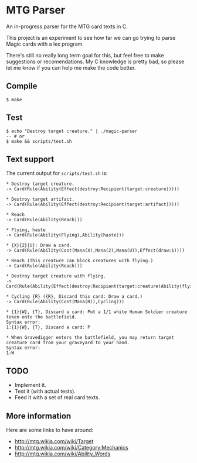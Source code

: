 # MTG Parser

An in-progress parser for the MTG card texts in C.

This project is an experiment to see how far we can go trying to parse
Magic cards with a lex program.

There's still no really long term goal for this, but feel free to make
suggestions or recomendations. My C knowledge is pretty bad, so please
let me know if you can help me make the code better.

## Compile

    $ make

## Test

    $ echo "Destroy target creature." | ./magic-parser
    -- # or
    $ make && scripts/test.sh

## Text support

The current output for `scripts/test.sh` is:

    * Destroy target creature.
    -> Card(Rule(Ability(Effect(destroy:Recipient(target:creature)))))

    * Destroy target artifact.
    -> Card(Rule(Ability(Effect(destroy:Recipient(target:artifact)))))

    * Reach
    -> Card(Rule(Ability(Reach)))

    * Flying, haste
    -> Card(Rule(Ability(Flying),Ability(haste)))

    * {X}{2}{U}: Draw a card.
    -> Card(Rule(Ability(Cost(Mana(X),Mana(2),Mana(U)),Effect(draw:1))))

    * Reach (This creature can block creatures with flying.)
    -> Card(Rule(Ability(Reach)))

    * Destroy target creature with flying.
    -> Card(Rule(Ability(Effect(destroy:Recipient(target:creature(Ability(flying)))))))

    * Cycling {R} ({R}, Discard this card: Draw a card.)
    -> Card(Rule(Ability(Cost(Mana(R)),Cycling)))

    * {1}{W}, {T}, Discard a card: Put a 1/1 white Human Soldier creature token onto the battlefield.
    Syntax error:
    1:{1}{W}, {T}, Discard a card: P

    * When Gravedigger enters the battlefield, you may return target creature card from your graveyard to your hand.
    Syntax error:
    1:W

## TODO

- Implement it.
- Test it (with actual tests).
- Feed it with a set of real card texts.

## More information

Here are some links to have around:

- http://mtg.wikia.com/wiki/Target
- http://mtg.wikia.com/wiki/Category:Mechanics
- http://mtg.wikia.com/wiki/Ability_Words
